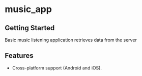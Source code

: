 # music_app
## Getting Started
Basic music listening application retrieves data from the server

## Features
- Cross-platform support (Android and iOS).

